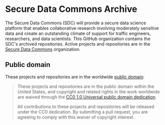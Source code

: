 # Secure Data Commons Archive

The Secure Data Commons (SDC) will provide a secure data science platform that enables collaborative research involving moderately sensitive data and create an outstanding climate of support for traffic engineers, researchers, and data scientists. This GitHub organization contains the SDC's archived repositories. Active projects and repositories are in the [Secure Data Commons](https://github.com/USDOT-SDC) organization.

## Public domain
These projects and repositories are in the worldwide [public domain](LICENSE.md):

> These projects and repositories are in the public domain within the United States, and copyright and related rights in the work worldwide are waived through the [CC0 1.0 Universal public domain dedication](https://creativecommons.org/publicdomain/zero/1.0/).
>
> All contributions to these projects and repositories will be released under the CC0 dedication. By submitting a pull request, you are agreeing to comply with this waiver of copyright interest.
